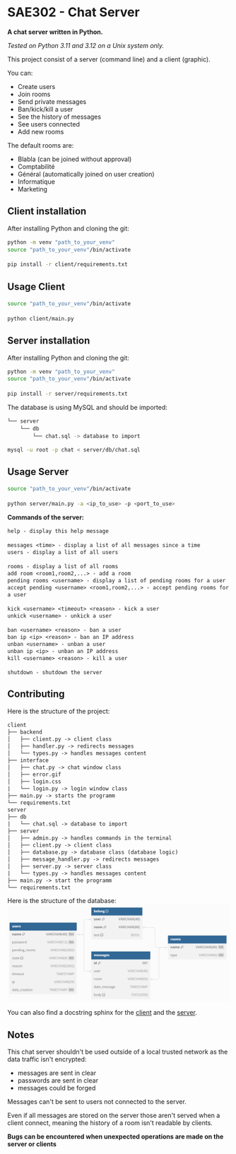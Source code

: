 # SAE302 - Chat Server

**A chat server written in Python.**

*Tested on Python 3.11 and 3.12 on a Unix system only.*

This project consist of a server (command line) and a client (graphic).

You can:
* Create users
* Join rooms
* Send private messages
* Ban/kick/kill a user
* See the history of messages
* See users connected
* Add new rooms

The default rooms are:
* Blabla (can be joined without approval)
* Comptabilité
* Général (automatically joined on user creation)
* Informatique
* Marketing

## Client installation

After installing Python and cloning the git:

```bash
python -m venv "path_to_your_venv"
source "path_to_your_venv"/bin/activate

pip install -r client/requirements.txt
```

## Usage Client
```bash
source "path_to_your_venv"/bin/activate

python client/main.py
```

## Server installation

After installing Python and cloning the git:

```bash
python -m venv "path_to_your_venv"
source "path_to_your_venv"/bin/activate

pip install -r server/requirements.txt
```
The database is using MySQL and should be imported:
```bash
└── server
    └── db
        └── chat.sql -> database to import
```
```bash
mysql -u root -p chat < server/db/chat.sql
```


## Usage Server
```bash
source "path_to_your_venv"/bin/activate

python server/main.py -a <ip_to_use> -p <port_to_use>
```
**Commands of the server:**
```
help - display this help message

messages <time> - display a list of all messages since a time
users - display a list of all users

rooms - display a list of all rooms
add room <room1,room2,...> - add a room
pending rooms <username> - display a list of pending rooms for a user
accept pending <username> <room1,room2,...> - accept pending rooms for a user

kick <username> <timeout> <reason> - kick a user
unkick <username> - unkick a user

ban <username> <reason> - ban a user
ban ip <ip> <reason> - ban an IP address
unban <username> - unban a user
unban ip <ip> - unban an IP address
kill <username> <reason> - kill a user

shutdown - shutdown the server
```

## Contributing

Here is the structure of the project:
```
client
├── backend
│   ├── client.py -> client class
│   ├── handler.py -> redirects messages
│   └── types.py -> handles messages content
├── interface
│   ├── chat.py -> chat window class
│   ├── error.gif
│   ├── login.css
|   └── login.py -> login window class
├── main.py -> starts the programm
└── requirements.txt
server
├── db
|   └── chat.sql -> database to import
├── server
│   ├── admin.py -> handles commands in the terminal
│   ├── client.py -> client class
│   ├── database.py -> database class (database logic)
│   ├── message_handler.py -> redirects messages
│   ├── server.py -> server class
|   └── types.py -> handles messages content
├── main.py -> start the programm
└── requirements.txt   
```

Here is the structure of the database:
![dbdiagram](https://github.com/basilelt/SAE302/blob/main/docs/sql/dbdiagram.png?raw=true)

You can also find a docstring sphinx for the [client](https://basilelt.github.io/SAE302/client/) and the [server](https://basilelt.github.io/SAE302/server/).

## Notes
This chat server shouldn't be used outside of a local trusted network as the data traffic isn't encrypted:
* messages are sent in clear
* passwords are sent in clear
* messages could be forged


Messages can't be sent to users not connected to the server.

Even if all messages are stored on the server those aren't served when a client connect, meaning the history of a room isn't readable by clients.

**Bugs can be encountered when unexpected operations are made on the server or clients** 
